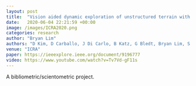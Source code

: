 ```yaml
---
layout: post
title:  "Vision aided dynamic exploration of unstructured terrain with a small-scale quadruped robot"
date:   2020-06-04 22:21:59 +00:00
image: /images/ICRA2020.png
categories: research
author: "Bryan Lim"
authors: "D Kim, D Carballo, J Di Carlo, B Katz, G Bledt, Bryan Lim, S Kim"
venue: "ICRA"
paper: https://ieeexplore.ieee.org/document/9196777
video: https://www.youtube.com/watch?v=Tv7Vd-gF11s
---
```

A bibliometric/scientometric project. 
